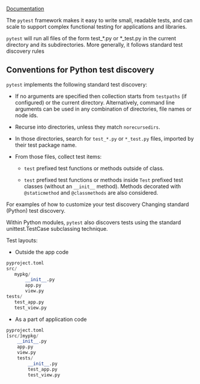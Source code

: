 [Documentation](https://docs.pytest.org)

The `pytest` framework makes it easy to write small, readable tests, and can scale to support complex functional testing for applications and libraries.

`pytest` will run all files of the form test_*.py or *_test.py in the current directory and its subdirectories. More generally, it follows standard test discovery rules

## Conventions for Python test discovery
`pytest` implements the following standard test discovery:

- If no arguments are specified then collection starts from `testpaths` (if configured) or the current directory. Alternatively, command line arguments can be used in any combination of directories, file names or node ids.
    
- Recurse into directories, unless they match `norecursedirs`.
    
- In those directories, search for `test_*.py` or `*_test.py` files, imported by their test package name.
    
- From those files, collect test items:
    
    - `test` prefixed test functions or methods outside of class.
        
    - `test` prefixed test functions or methods inside `Test` prefixed test classes (without an `__init__` method). Methods decorated with `@staticmethod` and `@classmethods` are also considered.
        

For examples of how to customize your test discovery Changing standard (Python) test discovery.

Within Python modules, `pytest` also discovers tests using the standard unittest.TestCase subclassing technique.


Test layouts:
 - Outside the app code 
 ```python 
pyproject.toml
src/
    mypkg/
        __init__.py
        app.py
        view.py
tests/
    test_app.py
    test_view.py
 ```
  - As a part of application code
```python
pyproject.toml
[src/]mypkg/
    __init__.py
    app.py
    view.py
    tests/
        __init__.py
        test_app.py
        test_view.py
```
